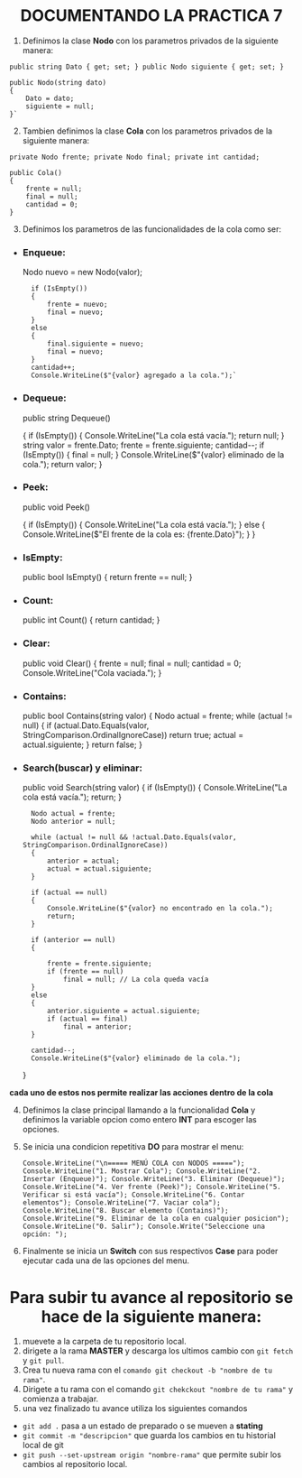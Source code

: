 <h1 align="center"> DOCUMENTANDO LA PRACTICA 7</h1>

1. Definimos la clase **Nodo** con los parametros privados de la siguiente manera:

`public string Dato { get; set; }
public Nodo siguiente { get; set; }`

    public Nodo(string dato)
    {
        Dato = dato;
        siguiente = null;
    }`

2. Tambien definimos la clase **Cola** con los parametros privados de la siguiente manera:

`private Nodo frente;
    private Nodo final;
    private int cantidad;`

    public Cola()
    {
        frente = null;
        final = null;
        cantidad = 0;
    }

3. Definimos los parametros de las funcionalidades de la cola como ser:

- ### Enqueue:

  Nodo nuevo = new Nodo(valor);

        if (IsEmpty())
        {
            frente = nuevo;
            final = nuevo;
        }
        else
        {
            final.siguiente = nuevo;
            final = nuevo;
        }
        cantidad++;
        Console.WriteLine($"{valor} agregado a la cola.");`

- ### Dequeue:

  public string Dequeue()

  {
  if (IsEmpty())
  {
  Console.WriteLine("La cola está vacía.");
  return null;
  }
  string valor = frente.Dato;
  frente = frente.siguiente;
  cantidad--;
  if (IsEmpty())
  {
  final = null;
  }
  Console.WriteLine($"{valor} eliminado de la cola.");
  return valor;
  }

- ### Peek:

  public void Peek()

  {
  if (IsEmpty())
  {
  Console.WriteLine("La cola está vacía.");
  }
  else
  {
  Console.WriteLine($"El frente de la cola es: {frente.Dato}");
  }
  }

- ### IsEmpty:

  public bool IsEmpty()
  {
  return frente == null;
  }

- ### Count:

  public int Count()
  {
  return cantidad;
  }

- ### Clear:

  public void Clear()
  {
  frente = null;
  final = null;
  cantidad = 0;
  Console.WriteLine("Cola vaciada.");
  }

- ### Contains:

  public bool Contains(string valor)
  {
  Nodo actual = frente;
  while (actual != null)
  {
  if (actual.Dato.Equals(valor, StringComparison.OrdinalIgnoreCase))
  return true;
  actual = actual.siguiente;
  }
  return false;
  }

- ### Search(buscar) y eliminar:

  public void Search(string valor)
  {
  if (IsEmpty())
  {
  Console.WriteLine("La cola está vacía.");
  return;
  }

        Nodo actual = frente;
        Nodo anterior = null;

        while (actual != null && !actual.Dato.Equals(valor, StringComparison.OrdinalIgnoreCase))
        {
            anterior = actual;
            actual = actual.siguiente;
        }

        if (actual == null)
        {
            Console.WriteLine($"{valor} no encontrado en la cola.");
            return;
        }

        if (anterior == null)
        {

            frente = frente.siguiente;
            if (frente == null)
                final = null; // La cola queda vacía
        }
        else
        {
            anterior.siguiente = actual.siguiente;
            if (actual == final)
                final = anterior;
        }

        cantidad--;
        Console.WriteLine($"{valor} eliminado de la cola.");

  }

**cada uno de estos nos permite realizar las acciones dentro de la cola**

4. Definimos la clase principal llamando a la funcionalidad **Cola** y definimos la variable opcion como entero **INT** para escoger las opciones.

5. Se inicia una condicion repetitiva **DO** para mostrar el menu:

   `Console.WriteLine("\n===== MENÚ COLA con NODOS =====");
Console.WriteLine("1. Mostrar Cola");
Console.WriteLine("2. Insertar (Enqueue)");
Console.WriteLine("3. Eliminar (Dequeue)");
Console.WriteLine("4. Ver frente (Peek)");
Console.WriteLine("5. Verificar si está vacía");
Console.WriteLine("6. Contar elementos");
Console.WriteLine("7. Vaciar cola");
Console.WriteLine("8. Buscar elemento (Contains)");
Console.WriteLine("9. Eliminar de la cola en cualquier posicion");
Console.WriteLine("0. Salir");
Console.Write("Seleccione una opción: ");`

6. Finalmente se inicia un **Switch** con sus respectivos **Case** para poder ejecutar cada una de las opciones del menu.

<h1 align= center>Para subir tu avance al repositorio se hace de la siguiente manera: </h1>

1. muevete a la carpeta de tu repositorio local.
2. dirigete a la rama **MASTER** y descarga los ultimos cambio con `git fetch` y `git pull`.
3. Crea tu nueva rama con el `comando git checkout -b "nombre de tu rama"`.
4. Dirigete a tu rama con el comando `git chekckout "nombre de tu rama"` y comienza a trabajar.
5. una vez finalizado tu avance utiliza los siguientes comandos

- `git add .` pasa a un estado de preparado o se mueven a **stating**
- `git commit -m "descripcion"` que guarda los cambios en tu historial local de git
- `git push --set-upstream origin "nombre-rama"` que permite subir los cambios al repositorio local.
